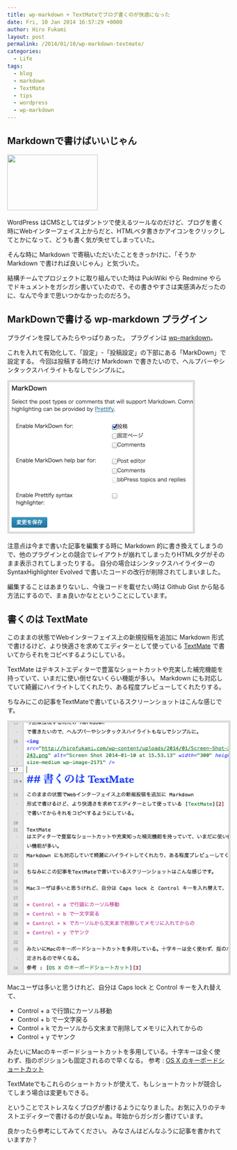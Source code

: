```yaml
---
title: wp-markdown + TextMateでブログ書くのが快適になった
date: Fri, 10 Jan 2014 16:57:29 +0000
author: Hiro Fukami
layout: post
permalink: /2014/01/10/wp-markdown-textmate/
categories:
  - Life
tags:
  - blog
  - markdown
  - TextMate
  - tips
  - wordpress
  - wp-markdown
---
```

## Markdownで書けばいいじゃん

<img src="https://raw2.github.com/dcurtis/markdown-mark/master/png/208x128.png" width="208" height="128" class="alignnone" />

WordPress はCMSとしてはダントツで使えるツールなのだけど、ブログを書く時にWebインターフェイス上からだと、HTMLベタ書きかアイコンをクリックしてとかになって、どうも書く気が失せてしまっていた。

そんな時に Markdown で寄稿いただいたことをきっかけに、「そうか Markdown で書ければ良いじゃん」と気づいた。

結構チームでプロジェクトに取り組んでいた時は PukiWiki やら Redmine やらでドキュメントをガシガシ書いていたので、その書きやすさは実感済みだったのに、なんで今まで思いつかなかったのだろう。

## MarkDownで書ける wp-markdown プラグイン

プラグインを探してみたらやっぱりあった。 プラグインは [wp-markdown][1]。

これを入れて有効化して、「設定」-「投稿設定」の下部にある「MarkDown」で設定する。 今回は投稿する時だけ Markdown で書きたいので、ヘルプバーやシンタックスハイライトもなしでシンプルに。

<!--more-->

[<img src="/images/2014/01/Screen-Shot-2014-01-10-at-15.53.13.png?resize=422%2C343" alt="Screen Shot 2014-01-10 at 15.53.13" style="border: 5px solid #dcdcdc;" class="alignnone size-full wp-image-2171" data-recalc-dims="1" />][2]

注意点は今まで書いた記事を編集する時に Markdown 的に書き換えてしまうので、他のプラグインとの競合でレイアウトが崩れてしまったりHTMLタグがそのまま表示されてしまったりする。 自分の場合はシンタックスハイライターの SyntaxHighlighter Evolved で書いたコードの改行が削除されてしまいました。

編集することはあまりないし、今後コードを載せたい時は Github Gist から貼る方法にするので、まぁ良いかなとということにしています。

## 書くのは TextMate

このままの状態でWebインターフェイス上の新規投稿を追加に Markdown 形式で書けるけど、より快適さを求めてエディターとして使っている [TextMate][3] で書いてからそれをコピペするようにしている。

TextMate はテキストエディターで豊富なショートカットや充実した補完機能を持っていて、いまだに使い倒せないくらい機能が多い。 Markdown にも対応していて綺麗にハイライトしてくれたり、ある程度プレビューしてくれたりする。

ちなみにこの記事をTextMateで書いているスクリーンショットはこんな感じです。

[<img src="/images/2014/01/Screen-Shot-2014-01-10-at-16.25.29.png?resize=394%2C449" alt="Screen Shot 2014-01-10 at 16.25.29" style="border: 5px solid #dcdcdc;" class="alignnone size-full wp-image-2172" data-recalc-dims="1" />][4]

Macユーザは多いと思うけれど、自分は Caps lock と Control キーを入れ替えて、

*   Control + a で行頭にカーソル移動
*   Control + b で一文字戻る
*   Control + k でカーソルから文末まで削除してメモリに入れてからの
*   Control + y でヤンク

みたいにMacのキーボードショートカットを多用している。十字キーは全く使わず、指のポジションも固定されるので早くなる。 参考 : [OS X のキーボードショートカット][5]

TextMateでもこれらのショートカットが使えて、もしショートカットが競合してしまう場合は変更もできる。

ということでストレスなくブログが書けるようになりました。お気に入りのテキストエディターで書けるのが良いなぁ。年始からガシガシ書けています。

良かったら参考にしてみてください。 みなさんはどんなふうに記事を書かれていますか？

 [1]: http://wordpress.org/plugins/wp-markdown/
 [2]: /images/2014/01/Screen-Shot-2014-01-10-at-15.53.13.png
 [3]: http://macromates.com/
 [4]: /images/2014/01/Screen-Shot-2014-01-10-at-16.25.29.png
 [5]: http://support.apple.com/kb/ht1343?viewlocale=ja_JP
